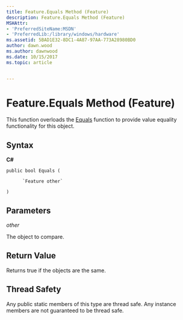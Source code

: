 ```yaml
---
title: Feature.Equals Method (Feature)
description: Feature.Equals Method (Feature)
MSHAttr:
- 'PreferredSiteName:MSDN'
- 'PreferredLib:/library/windows/hardware'
ms.assetid: 5BAD1E32-8DC1-4A87-97AA-773A28980BD0
author: dawn.wood
ms.author: dawnwood
ms.date: 10/15/2017
ms.topic: article


---
```


# Feature.Equals Method (Feature)


This function overloads the [Equals](feature-equals-method.md) function to provide value equality functionality for this object.

## <span id="Syntax"></span><span id="syntax"></span><span id="SYNTAX"></span>Syntax


**C#**

`public bool Equals (`

          `Feature other`

`)`

## <span id="Parameters"></span><span id="parameters"></span><span id="PARAMETERS"></span>Parameters


*other*

The object to compare.

## <span id="Return_Value"></span><span id="return_value"></span><span id="RETURN_VALUE"></span>Return Value


Returns true if the objects are the same.

## <span id="Thread_Safety"></span><span id="thread_safety"></span><span id="THREAD_SAFETY"></span>Thread Safety


Any public static members of this type are thread safe. Any instance members are not guaranteed to be thread safe.

 

 






